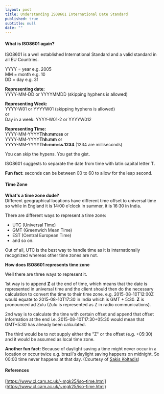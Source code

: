 ```yaml
---
layout: post
title: Understanding ISO8601 International Date Standard
published: true
subtitle: null
date: ""
---
```




#### What is ISO8601 again?
ISO8601 is a well established International Standard and a valid standard in all EU Countries.  

YYYY = year e.g. 2005  
MM = month e.g. 10  
DD = day e.g. 31 

**Representing date:**  
YYYY-MM-DD or YYYYMMDD (skipping hyphens is allowed)  

**Representing Week:**  
YYYY-W01 or YYYYW01 (skipping hyphens is allowed)  
or  
Day in a week: YYYY-W01-2 or YYYYW012

**Representing Time:**  
YYYY-MM-YYYY**Thh:mm:ss** or  
YYYY-MM-YYYY**Thh:mm** or  
YYYY-MM-YYYY**Thh:mm:ss.1234** (1234 are milliseconds)

You can skip the hypens. You get the gist.

ISO8601 suggests to separate the date from time with latin capital letter **T**.

**Fun fact:** seconds can be between 00 to 60 to allow for the leap second.


#### Time Zone
**What's a time zone dude?**  
Different geographical locations have different time offset to universal time so while in England it is 14:00 o'clock in summer, it is 16:30 in India. 

There are different ways to represent a time zone:

- UTC (Universal Time)
- GMT (Greenwich Mean Time)
- EST (Central European Time)
- and so on.

Out of all, UTC is the best way to handle time as it is internationally recognized whereas other time zones are not.

**How does ISO8601 represents time zone**

Well there are three ways to represent it.

1st way is to append **Z** at the end of time, which means that the date is represented in universal time and the client should then do the necessary calculation to convert the time to their time zone. e.g. 2015-08-10T12:00Z would equate to 2015-08-10T17:30 in India which is GMT + 5:30. **Z** is pronounced ad Zulu (Zulu is represented as Z in radio communications).

2nd way is to calculate the time with certain offset and append that offset information at the end i.e. 2015-08-10T17:30+05:30 would mean that GMT+5:30 has already been calculated.

The third would be to not supply either the "Z" or the offset (e.g. +05:30) and it would be assumed as local time zone.

**Another fun fact:** Because of daylight saving a time might never occur in a location or occur twice e.g. brazil's daylight saving happens on midnight. So 00:00 time never happens at that day. (Courtesy of [Sakis Koltadis](https://twitter.com/sakisk))

#### References
[https://www.cl.cam.ac.uk/~mgk25/iso-time.html](https://www.cl.cam.ac.uk/~mgk25/iso-time.html)
